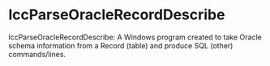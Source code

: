 # lccParseOracleRecordDescribe
lccParseOracleRecordDescribe: A Windows program created to take Oracle schema information from a Record (table) and produce SQL (other) commands/lines.
